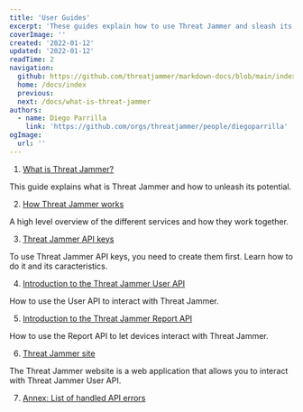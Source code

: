 ```yaml
---
title: 'User Guides'
excerpt: 'These guides explain how to use Threat Jammer and sleash its potential.'
coverImage: ''
created: '2022-01-12'
updated: '2022-01-12'
readTime: 2
navigation:
  github: https://github.com/threatjammer/markdown-docs/blob/main/index.md
  home: /docs/index
  previous: 
  next: /docs/what-is-threat-jammer
authors:
  - name: Diego Parrilla
    link: 'https://github.com/orgs/threatjammer/people/diegoparrilla'
ogImage:
  url: ''
---
```


1. [What is Threat Jammer?](/docs/what-is-threat-jammer "What is Threat Jammer?")

This guide explains what is Threat Jammer and how to unleash its potential.

2. [How Threat Jammer works](/docs/how-threat-jammer-works "How Threat Jammer works")

A high level overview of the different services and how they work together.

3. [Threat Jammer API keys](/docs/threat-jammer-api-keys "Threat Jammer API keys")

To use Threat Jammer API keys, you need to create them first. Learn how to do it and its caracteristics.

4. [Introduction to the Threat Jammer User API](/docs/introduction-threat-jammer-user-api "Introduction to the Threat Jammer User API")

How to use the User API to interact with Threat Jammer.

5. [Introduction to the Threat Jammer Report API](/docs/introduction-threat-jammer-report-api "Introduction to the Threat Jammer Report API")

How to use the Report API to let devices interact with Threat Jammer.

6. [Threat Jammer site](/docs/threat-jammer-site "Threat Jammer site")

The Threat Jammer website is a web application that allows you to interact with Threat Jammer User API.

7. [Annex: List of handled API errors](/docs/error-index "Annex: List of handled API errors")

